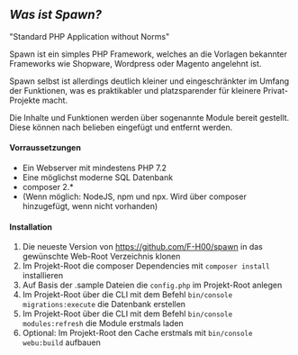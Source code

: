 *Was ist Spawn?*
---
"Standard PHP Application without Norms"

Spawn ist ein simples PHP Framework, welches an die Vorlagen bekannter Frameworks wie Shopware, Wordpress oder Magento angelehnt ist.

Spawn selbst ist allerdings deutlich kleiner und eingeschränkter im Umfang der Funktionen, was es praktikabler und platzsparender für kleinere Privat-Projekte macht.   

Die Inhalte und Funktionen werden über sogenannte Module bereit gestellt. Diese können nach belieben eingefügt und entfernt werden.

#### Vorraussetzungen
- Ein Webserver mit mindestens PHP 7.2
- Eine möglichst moderne SQL Datenbank
- composer 2.*
- (Wenn möglich: NodeJS, npm und npx. Wird über composer hinzugefügt, wenn nicht vorhanden)

#### Installation
1) Die neueste Version von https://github.com/F-H00/spawn in das gewünschte Web-Root Verzeichnis klonen
2) Im Projekt-Root die composer Dependencies mit `composer install` installieren
3) Auf Basis der .sample Dateien die `config.php` im Projekt-Root anlegen
4) Im Projekt-Root über die CLI mit dem Befehl `bin/console migrations:execute` die Datenbank erstellen
5) Im Projekt-Root über die CLI mit dem Befehl `bin/console modules:refresh` die Module erstmals laden
6) Optional: Im Projekt-Root den Cache erstmals mit `bin/console webu:build` aufbauen